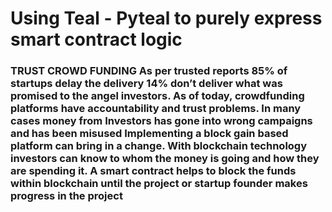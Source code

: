 # Using Teal - Pyteal to purely express smart contract logic

### TRUST CROWD FUNDING As per trusted reports 85% of startups delay the delivery 14% don’t deliver what was promised to the angel investors. As of today, crowdfunding platforms have accountability and trust problems. In many cases money from Investors has gone into wrong campaigns and has been misused Implementing a block gain based platform can bring in a change. With blockchain technology investors can know to whom the money is going and how they are spending it. A smart contract helps to block the funds within blockchain until the project or startup founder makes progress in the project
